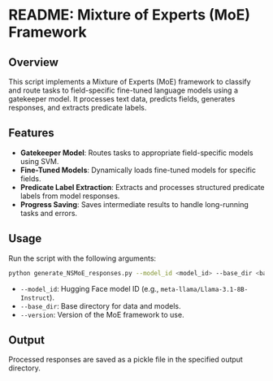 # README: Mixture of Experts (MoE) Framework

## Overview
This script implements a Mixture of Experts (MoE) framework to classify and route tasks to field-specific fine-tuned language models using a gatekeeper model. It processes text data, predicts fields, generates responses, and extracts predicate labels.

## Features
- **Gatekeeper Model**: Routes tasks to appropriate field-specific models using SVM.
- **Fine-Tuned Models**: Dynamically loads fine-tuned models for specific fields.
- **Predicate Label Extraction**: Extracts and processes structured predicate labels from model responses.
- **Progress Saving**: Saves intermediate results to handle long-running tasks and errors.

## Usage
Run the script with the following arguments:
```bash
python generate_NSMoE_responses.py --model_id <model_id> --base_dir <base_directory> --version <version>
```
- `--model_id`: Hugging Face model ID (e.g., `meta-llama/Llama-3.1-8B-Instruct`).
- `--base_dir`: Base directory for data and models.
- `--version`: Version of the MoE framework to use.

## Output
Processed responses are saved as a pickle file in the specified output directory.
